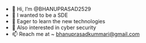 - 👋 Hi, I’m @BHANUPRASAD2529
- 👀 I wanted to be a SDE 
- 🌱 Eager to learn the new technologies
- 💞️ Also interested in cyber security
- 📫 Reach me at ~ bhanuprasadkummari@gmail.com

<!---
BHANUPRASAD2529/BHANUPRASAD2529 is a ✨ special ✨ repository because its `README.md` (this file) appears on your GitHub profile.
You can click the Preview link to take a look at your changes.
--->
